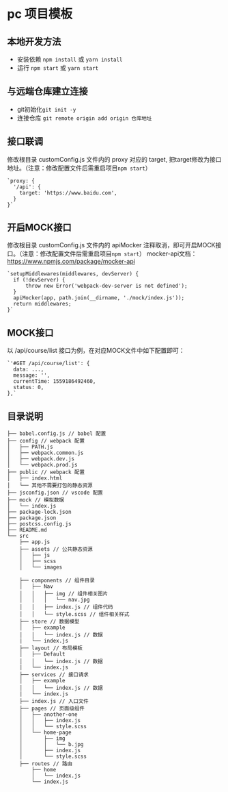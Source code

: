 # pc 项目模板

## 本地开发方法
-  安装依赖 `npm install` 或 `yarn install`
-  运行 `npm start` 或 `yarn start`

## 与远端仓库建立连接
- git初始化`git init -y`
- 连接仓库 `git remote origin add origin 仓库地址`

## 接口联调
修改根目录 customConfig.js 文件内的 proxy 对应的 target, 把target修改为接口地址。（注意：修改配置文件后需重启项目`npm start`）

    `proxy: {
      '/api': {
        target: 'https://www.baidu.com',
      }
    }`

## 开启MOCK接口
修改根目录 customConfig.js 文件内的 apiMocker 注释取消，即可开启MOCK接口。（注意：修改配置文件后需重启项目`npm start`）
mocker-api文档：https://www.npmjs.com/package/mocker-api

    `setupMiddlewares(middlewares, devServer) {
      if (!devServer) {
          throw new Error('webpack-dev-server is not defined');
      }
      apiMocker(app, path.join(__dirname, './mock/index.js'));
      return middlewares;
    }`

 ## MOCK接口
 以 /api/course/list 接口为例，在对应MOCK文件中如下配置即可：
    
    `'#GET /api/course/list': {
      data: ...,
      message: '',
      currentTime: 1559186492460,
      status: 0,
    },`
    

## 目录说明

    ├── babel.config.js // babel 配置
    ├── config // webpack 配置
    │   ├── PATH.js
    │   ├── webpack.common.js
    │   ├── webpack.dev.js
    │   └── webpack.prod.js
    ├── public // webpack 配置
    │   ├── index.html
    │   └── 其他不需要打包的静态资源
    ├── jsconfig.json // vscode 配置
    ├── mock // 模拟数据
    │   └── index.js
    ├── package-lock.json
    ├── package.json
    ├── postcss.config.js
    ├── README.md
    └── src
        ├── app.js
        ├── assets // 公共静态资源
        │   ├── js
        │   ├── scss
        │   └── images
        
        ├── components // 组件目录
        │   ├── Nav
        │   │   ├── img // 组件相关图片
        │   │   │   └── nav.jpg
        │   │   ├── index.js // 组件代码
        │   │   └── style.scss // 组件相关样式
        ├── store // 数据模型
        │   ├── example
        │   │   └── index.js // 数据
        |   └── index.js
        ├── layout // 布局模板
        │   ├── Default
        │   │   └── index.js // 数据
        |   └── index.js
        ├── services // 接口请求
        │   ├── example
        │   │   └── index.js // 数据
        |   └── index.js
        ├── index.js // 入口文件
        ├── pages // 页面级组件
        │   ├── another-one
        │   │   ├── index.js
        │   │   └── style.scss
        │   └── home-page
        │       ├── img
        │       │   └── b.jpg
        │       ├── index.js
        │       └── style.scss
        ├── routes // 路由
            ├── home
            │   └── index.js 
            └── index.js

